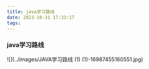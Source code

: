 ```yaml
---
title: java学习路线
date: 2023-10-31 17:33:17
tags:
---
```


### java学习路线

![](../images/JAVA学习路线 (1) (1)-16987455160551.jpg)
